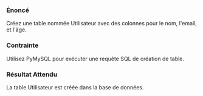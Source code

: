 ### Énoncé 

Créez une table nommée Utilisateur avec des colonnes pour le nom, l'email, et l'âge.

### Contrainte 

Utilisez PyMySQL pour exécuter une requête SQL de création de table.

### Résultat Attendu 

La table Utilisateur est créée dans la base de données.

